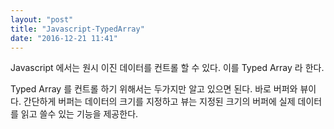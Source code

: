 ```yaml
---
layout: "post"
title: "Javascript-TypedArray"
date: "2016-12-21 11:41"
---
```


Javascript 에서는 원시 이진 데이터를 컨트롤 할 수 있다. 이를 Typed Array 라 한다.

Typed Array 를 컨트롤 하기 위해서는 두가지만 알고 있으면 된다. 바로 버퍼와 뷰이다.
간단하게 버퍼는 데이터의 크기를 지정하고 뷰는 지정된 크기의 버퍼에 실제 데이터를 읽고 쓸수 있는 기능을 제공한다.
